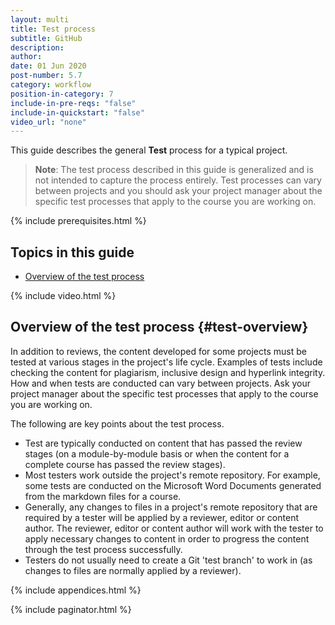 ```yaml
---
layout: multi
title: Test process
subtitle: GitHub
description:
author:
date: 01 Jun 2020
post-number: 5.7
category: workflow
position-in-category: 7
include-in-pre-reqs: "false"
include-in-quickstart: "false"
video_url: "none"
---
```


This guide describes the general **Test** process for a typical project.

> **Note**: The test process described in this guide is generalized and is not intended to capture the process entirely. Test processes can vary between projects and you should ask your project manager about the specific test processes that apply to the course you are working on.

{% include prerequisites.html %}

## Topics in this guide

- [Overview of the test process](#test-overview)

{% include video.html %}

## Overview of the test process {#test-overview}

In addition to reviews, the content developed for some projects must be tested at various stages in the project's life cycle. Examples of tests include checking the content for plagiarism, inclusive design and hyperlink integrity. How and when tests are conducted can vary between projects. Ask your project manager about the specific test processes that apply to the course you are working on.

The following are key points about the test process.

- Test are typically conducted on content that has passed the review stages (on a module-by-module basis or when the content for a complete course has passed the review stages).
- Most testers work outside the project's remote repository. For example, some tests are conducted on the Microsoft Word Documents generated from the markdown files for a course.
- Generally, any changes to files in a project's remote repository that are required by a tester will be applied by a reviewer, editor or content author. The reviewer, editor or content author will work with the tester to apply necessary changes to content in order to progress the content through the test process successfully.
- Testers do not usually need to create a Git 'test branch' to work in (as changes to files are normally applied by a reviewer).

{% include appendices.html %}

{% include paginator.html %}

